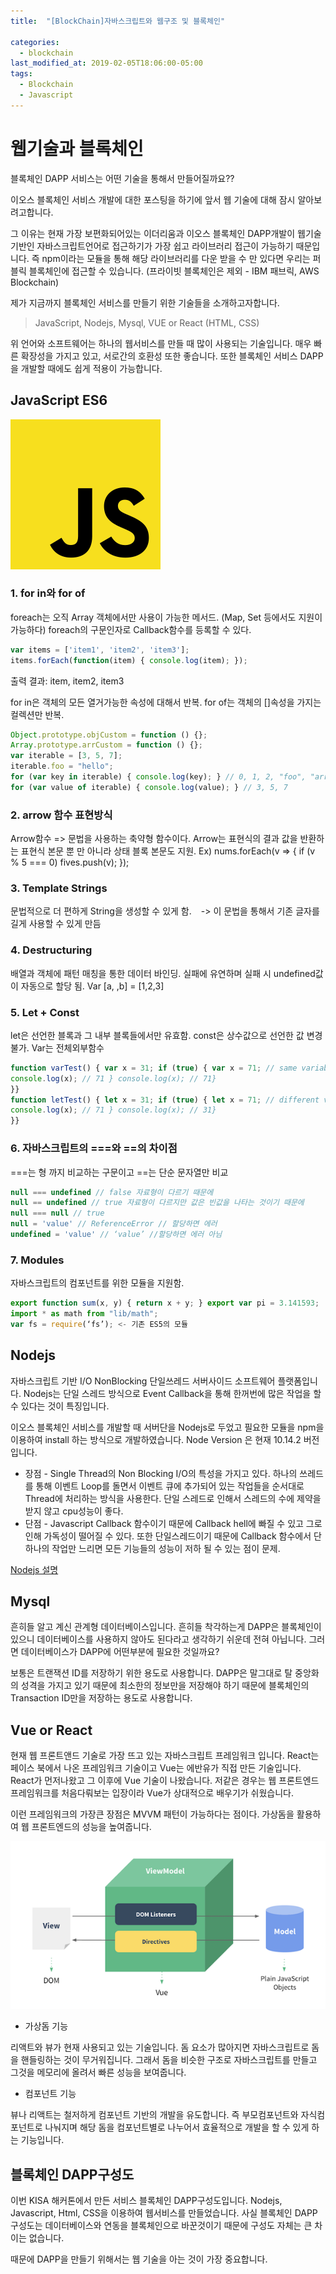 ```yaml
---
title:  "[BlockChain]자바스크립트와 웹구조 및 블록체인"

categories:
  - blockchain
last_modified_at: 2019-02-05T18:06:00-05:00
tags:
  - Blockchain
  - Javascript
---
```



# 웹기술과 블록체인
블록체인 DAPP 서비스는 어떤 기술을 통해서 만들어질까요??

이오스 블록체인 서비스 개발에 대한 포스팅을 하기에 앞서 웹 기술에 대해 잠시 알아보려고합니다.

그 이유는 현재 가장 보편화되어있는 이더리움과 이오스 블록체인 DAPP개발이 웹기술 기반인 자바스크립트언어로 접근하기가 가장 쉽고 라이브러리 접근이 가능하기 때문입니다. 즉 npm이라는 모듈을 통해 해당 라이브러리를 다운 받을 수 만 있다면 우리는 퍼블릭 블록체인에 접근할 수 있습니다. (프라이빗 블록체인은 제외 - IBM 패브릭, AWS Blockchain)

제가 지금까지 블록체인 서비스를 만들기 위한 기술들을 소개하고자합니다.

>JavaScript, Nodejs, Mysql, VUE or React (HTML, CSS)

위 언어와 소프트웨어는 하나의 웹서비스를 만들 때 많이 사용되는 기술입니다. 매우 빠른 확장성을 가지고 있고, 서로간의 호환성 또한 좋습니다. 또한 블록체인 서비스 DAPP을 개발할 때에도 쉽게 적용이 가능합니다.


## JavaScript ES6
![Image Alt 텍스트](/assets/img/js.png)
### 1. for in와 for of

foreach는 오직 Array 객체에서만 사용이 가능한 메서드. (Map, Set 등에서도 지원이 가능하다) foreach의 구문인자로 Callback함수를 등록할 수 있다.
```js
var items = ['item1', 'item2', 'item3'];
items.forEach(function(item) { console.log(item); });
```
출력 결과: item, item2, item3

for in은 객체의 모든 열거가능한 속성에 대해서 반복.
for of는 객체의 []속성을 가지는 컬렉션만 반복.

```js
Object.prototype.objCustom = function () {};
Array.prototype.arrCustom = function () {};
var iterable = [3, 5, 7];
iterable.foo = "hello";
for (var key in iterable) { console.log(key); } // 0, 1, 2, "foo", "arrCustom", "objCustom"
for (var value of iterable) { console.log(value); } // 3, 5, 7
```

### 2. arrow 함수 표현방식
Arrow함수 => 문법을 사용하는 축약형 함수이다. Arrow는 표현식의 결과 값을 반환하는 표현식 본문 뿐 만 아니라 상태 블록 본문도 지원.
Ex) nums.forEach(v => { if (v % 5 === 0) fives.push(v); });

### 3. Template Strings
문법적으로 더 편하게 String을 생성할 수 있게 함.
` ` -> 이 문법을 통해서 기존 글자를 길게 사용할 수 있게 만듬

### 4. Destructuring
배열과 객체에 패턴 매칭을 통한 데이터 바인딩. 실패에 유연하며 실패 시 undefined값이 자동으로 할당 됨.
Var [a, ,b] = [1,2,3]

### 5. Let + Const
let은 선언한 블록과 그 내부 블록들에서만 유효함. const은 상수값으로 선언한 값 변경 불가.
Var는 전체외부함수

```js
function varTest() { var x = 31; if (true) { var x = 71; // same variable!
console.log(x); // 71 } console.log(x); // 71}
}}
function letTest() { let x = 31; if (true) { let x = 71; // different variable
console.log(x); // 71 } console.log(x); // 31}
}}
```

### 6. 자바스크립트의 ===와 ==의 차이점
===는 형 까지 비교하는 구문이고 ==는 단순 문자열만 비교
```js
null === undefined // false 자료형이 다르기 때문에
null == undefined // true 자료형이 다르지만 값은 빈값을 나타는 것이기 때문에
null === null // true
null = 'value' // ReferenceError // 할당하면 에러
undefined = 'value' // ‘value’ //할당하면 에러 아님
```

### 7. Modules
자바스크립트의 컴포넌트를 위한 모듈을 지원함.  
```js
export function sum(x, y) { return x + y; } export var pi = 3.141593;
import * as math from "lib/math";
var fs = require(‘fs’); <- 기존 ES5의 모듈
```

## Nodejs
자바스크립트 기반 I/O NonBlocking 단일쓰레드 서버사이드 소프트웨어 플랫폼입니다. Nodejs는 단일 스레드 방식으로 Event Callback을 통해 한꺼번에 많은 작업을 할 수 있다는 것이 특징입니다.

이오스 블록체인 서비스를 개발할 때 서버단을 Nodejs로 두었고 필요한 모듈을 npm을 이용하여 install 하는 방식으로 개발하였습니다. Node Version 은 현재 10.14.2 버전입니다.

* 장점 - Single Thread의 Non Blocking I/O의 특성을 가지고 있다. 하나의 쓰레드를 통해 이벤트 Loop를 돌면서 이벤트 큐에 추가되어 있는 작업들을 순서대로 Thread에 처리하는 방식을 사용한다. 단일 스레드로 인해서 스레드의 수에 제약을 받지 않고 cpu성능이 좋다.  
* 단점 - Javascript Callback 함수이기 때문에 Callback hell에 빠질 수 있고 그로인해 가독성이 떨어질 수 있다. 또한 단일스레드이기 때문에 Callback 함수에서 단 하나의 작업만 느리면 모든 기능들의 성능이 저하 될 수 있는 점이 문제.


[Nodejs 설명](https://plus4070.github.io/nhn%20entertainment%20devdays/Node.js_EventHandling.html)

## Mysql
흔히들 알고 계신 관계형 데이터베이스입니다. 흔히들 착각하는게 DAPP은 블록체인이 있으니 데이터베이스를 사용하지 않아도 된다라고 생각하기 쉬운데 전혀 아닙니다. 그러면 데이터베이스가 DAPP에 어떤부분에 필요한 것일까요?

보통은 트랜잭션 ID를 저장하기 위한 용도로 사용합니다. DAPP은 말그대로 탈 중앙화의 성격을 가지고 있기 때문에 최소한의 정보만을 저장해야 하기 때문에 블록체인의 Transaction ID만을 저장하는 용도로 사용합니다.

## Vue or React
현재 웹 프론트앤드 기술로 가장 뜨고 있는 자바스크립트 프레임워크 입니다. React는 페이스 북에서 나온 프레임워크 기술이고 Vue는 에반유가 직접 만든 기술입니다. React가 먼저나왔고 그 이후에 Vue 기술이 나왔습니다. 저같은 경우는 웹 프론트엔드 프레임워크를 처음다뤄보는 입장이라 Vue가 상대적으로 배우기가 쉬웠습니다.

이런 프레임워크의 가장큰 장점은 MVVM 패턴이 가능하다는 점이다. 가상돔을 활용하여 웹 프론트엔드의 성능을 높여줍니다.

![Image Alt 텍스트](/assets/img/MVVM패턴.png)

- 가상돔 기능

리액트와 뷰가 현재 사용되고 있는 기술입니다. 돔 요소가 많아지면 자바스크립트로 돔을 핸들링하는 것이 무거워집니다. 그래서 돔을 비슷한 구조로 자바스크립트를 만들고 그것을 메모리에 올려서 빠른 성능을 보여줍니다.

- 컴포넌트 기능

뷰나 리액트는 철저하게 컴포넌트 기반의 개발을 유도합니다. 즉 부모컴포넌트와 자식컴포넌트로 나눠지며 해당 돔을 컴포넌트별로 나누어서 효율적으로 개발을 할 수 있게 하는 기능입니다.

## 블록체인 DAPP구성도
이번 KISA 해커톤에서 만든 서비스 블록체인 DAPP구성도입니다. Nodejs, Javascript, Html, CSS을 이용하여 웹서비스를 만들었습니다. 사실 블록체인 DAPP구성도는 데이터베이스와 연동을 블록체인으로 바꾼것이기 때문에 구성도 자체는 큰 차이는 없습니다.

때문에 DAPP을 만들기 위해서는 웹 기술을 아는 것이 가장 중요합니다.
